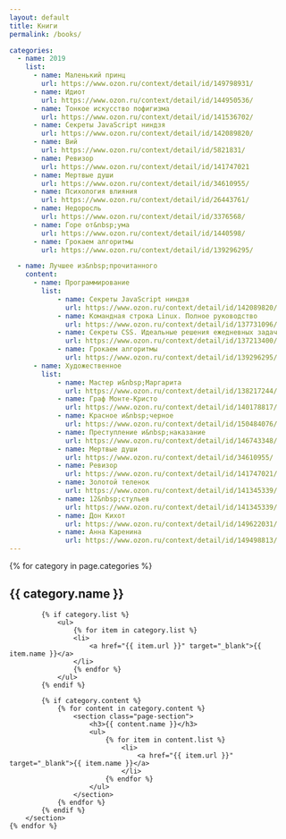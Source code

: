 ```yaml
---
layout: default
title: Книги
permalink: /books/

categories:
  - name: 2019
    list:
      - name: Маленький принц
        url: https://www.ozon.ru/context/detail/id/149798931/
      - name: Идиот
        url: https://www.ozon.ru/context/detail/id/144950536/
      - name: Тонкое искусство пофигизма
        url: https://www.ozon.ru/context/detail/id/141536702/
      - name: Секреты JavaScript ниндзя
        url: https://www.ozon.ru/context/detail/id/142089820/
      - name: Вий
        url: https://www.ozon.ru/context/detail/id/5821831/
      - name: Ревизор
        url: https://www.ozon.ru/context/detail/id/141747021
      - name: Мертвые души
        url: https://www.ozon.ru/context/detail/id/34610955/
      - name: Психология влияния
        url: https://www.ozon.ru/context/detail/id/26443761/
      - name: Недоросль
        url: https://www.ozon.ru/context/detail/id/3376568/
      - name: Горе от&nbsp;ума
        url: https://www.ozon.ru/context/detail/id/1440598/
      - name: Грокаем алгоритмы
        url: https://www.ozon.ru/context/detail/id/139296295/

  - name: Лучшее из&nbsp;прочитанного
    content:
      - name: Программирование
        list:
            - name: Секреты JavaScript ниндзя
              url: https://www.ozon.ru/context/detail/id/142089820/
            - name: Командная строка Linux. Полное руководство
              url: https://www.ozon.ru/context/detail/id/137731096/
            - name: Секреты CSS. Идеальные решения ежедневных задач
              url: https://www.ozon.ru/context/detail/id/137213400/
            - name: Грокаем алгоритмы
              url: https://www.ozon.ru/context/detail/id/139296295/
      - name: Художественное
        list:
            - name: Мастер и&nbsp;Маргарита
              url: https://www.ozon.ru/context/detail/id/138217244/
            - name: Граф Монте-Кристо
              url: https://www.ozon.ru/context/detail/id/140178817/
            - name: Красное и&nbsp;черное
              url: https://www.ozon.ru/context/detail/id/150484076/
            - name: Преступление и&nbsp;наказание
              url: https://www.ozon.ru/context/detail/id/146743348/
            - name: Мертвые души
              url: https://www.ozon.ru/context/detail/id/34610955/
            - name: Ревизор
              url: https://www.ozon.ru/context/detail/id/141747021/
            - name: Золотой теленок
              url: https://www.ozon.ru/context/detail/id/141345339/
            - name: 12&nbsp;стульев
              url: https://www.ozon.ru/context/detail/id/141345339/
            - name: Дон Кихот
              url: https://www.ozon.ru/context/detail/id/149622031/
            - name: Анна Каренина
              url: https://www.ozon.ru/context/detail/id/149498813/
---
```


<div>
    {% for category in page.categories %}
        <section class="site-section">
            <h2>{{ category.name }}</h2>

            {% if category.list %}
                <ul>
                    {% for item in category.list %}
                    <li>
                        <a href="{{ item.url }}" target="_blank">{{ item.name }}</a>
                    </li>
                    {% endfor %}
                </ul>
            {% endif %}

            {% if category.content %}
                {% for content in category.content %}
                    <section class="page-section">
                        <h3>{{ content.name }}</h3>
                        <ul>
                            {% for item in content.list %}
                                <li>
                                    <a href="{{ item.url }}" target="_blank">{{ item.name }}</a>
                                </li>
                            {% endfor %}
                        </ul>
                    </section>
                {% endfor %}
            {% endif %}
        </section>
    {% endfor %}
</div>
